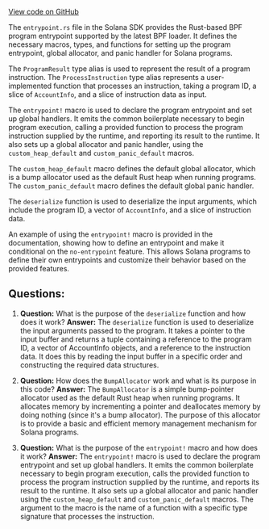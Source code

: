 [View code on GitHub](https://github.com/solana-labs/solana/blob/master/sdk/program/src/entrypoint.rs)

The `entrypoint.rs` file in the Solana SDK provides the Rust-based BPF program entrypoint supported by the latest BPF loader. It defines the necessary macros, types, and functions for setting up the program entrypoint, global allocator, and panic handler for Solana programs.

The `ProgramResult` type alias is used to represent the result of a program instruction. The `ProcessInstruction` type alias represents a user-implemented function that processes an instruction, taking a program ID, a slice of `AccountInfo`, and a slice of instruction data as input.

The `entrypoint!` macro is used to declare the program entrypoint and set up global handlers. It emits the common boilerplate necessary to begin program execution, calling a provided function to process the program instruction supplied by the runtime, and reporting its result to the runtime. It also sets up a global allocator and panic handler, using the `custom_heap_default` and `custom_panic_default` macros.

The `custom_heap_default` macro defines the default global allocator, which is a bump allocator used as the default Rust heap when running programs. The `custom_panic_default` macro defines the default global panic handler.

The `deserialize` function is used to deserialize the input arguments, which include the program ID, a vector of `AccountInfo`, and a slice of instruction data.

An example of using the `entrypoint!` macro is provided in the documentation, showing how to define an entrypoint and make it conditional on the `no-entrypoint` feature. This allows Solana programs to define their own entrypoints and customize their behavior based on the provided features.
## Questions: 
 1. **Question:** What is the purpose of the `deserialize` function and how does it work?
   **Answer:** The `deserialize` function is used to deserialize the input arguments passed to the program. It takes a pointer to the input buffer and returns a tuple containing a reference to the program ID, a vector of AccountInfo objects, and a reference to the instruction data. It does this by reading the input buffer in a specific order and constructing the required data structures.

2. **Question:** How does the `BumpAllocator` work and what is its purpose in this code?
   **Answer:** The `BumpAllocator` is a simple bump-pointer allocator used as the default Rust heap when running programs. It allocates memory by incrementing a pointer and deallocates memory by doing nothing (since it's a bump allocator). The purpose of this allocator is to provide a basic and efficient memory management mechanism for Solana programs.

3. **Question:** What is the purpose of the `entrypoint!` macro and how does it work?
   **Answer:** The `entrypoint!` macro is used to declare the program entrypoint and set up global handlers. It emits the common boilerplate necessary to begin program execution, calls the provided function to process the program instruction supplied by the runtime, and reports its result to the runtime. It also sets up a global allocator and panic handler using the `custom_heap_default` and `custom_panic_default` macros. The argument to the macro is the name of a function with a specific type signature that processes the instruction.